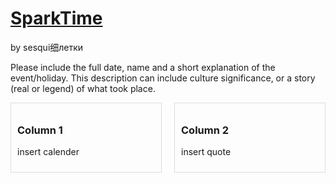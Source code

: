 
# <a href = "https://sesquixiletki.github.io/sparktime/webpage.html">SparkTime</a>

by sesqui细летки

Please include the full date, name and a short explanation of the event/holiday. This description can include culture significance, or a story (real or legend) of what took place.


<div style="display: flex; gap: 20px;">
    <div style="flex: 1; padding: 10px; border: 1px solid #ddd;">
        <h3>Column 1</h3>
        <p>insert calender</p>
    </div>
    <div style="flex: 1; padding: 10px; border: 1px solid #ddd;">
        <h3>Column 2</h3>
        <p>insert quote</p>
    </div>
  </div>
